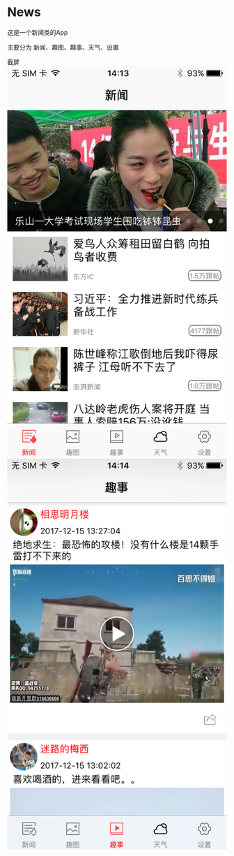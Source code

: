 # News
这是一个新闻类的App 

主要分为 新闻、趣图、趣事、天气、设置

截屏
![image](https://github.com/zkeBoy/News/raw/master/screenshot/1.PNG)
![image](https://github.com/zkeBoy/News/raw/master/screenshot/2.PNG)

